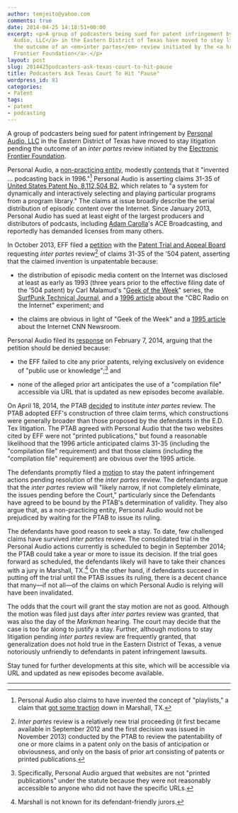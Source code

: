 ```yaml
---
author: temjeito@yahoo.com
comments: true
date: 2014-04-25 14:18:51+00:00
excerpt: <p>A group of podcasters being sued for patent infringement by <a href="http://personalaudio.net/">Personal
  Audio, LLC</a> in the Eastern District of Texas have moved to stay litigation pending
  the outcome of an <em>inter partes</em> review initiated by the <a href="http://eff.org">Electronic
  Frontier Foundation</a>.</p>
layout: post
slug: 2014425podcasters-ask-texas-court-to-hit-pause
title: Podcasters Ask Texas Court To Hit "Pause"
wordpress_id: 81
categories:
- Patent
tags:
- patent
- podcasting
---
```


A group of podcasters being sued for patent infringement by [Personal Audio, LLC] in the Eastern District of Texas have moved to stay litigation pending the outcome of an *inter partes* review initiated by the [Electronic Frontier Foundation].

Personal Audio, a [non-practicing entity], modestly [contends] that it "invented … podcasting back in 1996."[^1] Personal Audio is asserting claims 31-35 of [United States Patent No. 8,112,504 B2], which relates to "a system for dynamically and interactively selecting and playing particular programs from a program library." The claims at issue broadly describe the serial distribution of episodic content over the Internet. Since January 2013, Personal Audio has sued at least eight of the largest producers and distributors of podcasts, including [Adam Carolla]'s ACE Broadcasting, and reportedly has demanded licenses from many others.

In October 2013, EFF filed a [petition] with the [Patent Trial and Appeal Board] requesting *inter partes* review[^2] of claims 31-35 of the '504 patent, asserting that the claimed invention is unpatentable because:

-   the distribution of episodic media content on the Internet was disclosed at least as early as 1993 (three years prior to the effective filing date of the '504 patent) by Carl Malamud's "[Geek of the Week]" series, the [SurfPunk Technical Journal], and a [1996 article] about the "CBC Radio on the Internet" experiment; and

-   the claims are obvious in light of "Geek of the Week" and a [1995 article] about the Internet CNN Newsroom.

Personal Audio filed its [response] on February 7, 2014, arguing that the petition should be denied because:

-   the EFF failed to cite any prior patents, relying exclusively on evidence of "public use or knowledge";[^3] and

-   none of the alleged prior art anticipates the use of a "compilation file" accessible via URL that is updated as new episodes become available.

On April 18, 2014, the PTAB [decided] to institute *inter partes* review. The PTAB adopted EFF's construction of three claim terms, which constructions were generally broader than those proposed by the defendants in the E.D. Tex litigation. The PTAB agreed with Personal Audio that the two websites cited by EFF were not "printed publications," but found a reasonable likelihood that the 1996 article anticipated claims 31-35 (including the "compilation file" requirement) and that those claims (including the "compilation file" requirement) are obvious over the 1995 article.

The defendants promptly filed a [motion] to stay the patent infringement actions pending resolution of the *inter partes* review. The defendants argue that the *inter partes* review will "likely narrow, if not completely eliminate, the issues pending before the Court," particularly since the Defendants have agreed to be bound by the PTAB's determination of validity. They also argue that, as a non-practicing entity, Personal Audio would not be prejudiced by waiting for the PTAB to issue its ruling.

The defendants have good reason to seek a stay. To date, few challenged claims have survived *inter partes* review. The consolidated trial in the Personal Audio actions currently is scheduled to begin in September 2014; the PTAB could take a year or more to issue its decision. If the trial goes forward as scheduled, the defendants likely will have to take their chances with a jury in Marshall, TX.[^4] On the other hand, if defendants succeed in putting off the trial until the PTAB issues its ruling, there is a decent chance that many—if not all—of the claims on which Personal Audio is relying will have been invalidated.

The odds that the court will grant the stay motion are not as good. Although the motion was filed just days after *inter partes* review was granted, that was also the day of the *Markman* hearing. The court may decide that the case is too far along to justify a stay. Further, although motions to stay litigation pending *inter partes* review are frequently granted, that generalization does not hold true in the Eastern District of Texas, a venue notoriously unfriendly to defendants in patent infringement lawsuits.

Stay tuned for further developments at this site, which will be accessible via URL and updated as new episodes become available.

------------------------------------------------------------------------

[^1]: Personal Audio also claims to have invented the concept of "playlists," a claim that [got some traction] down in Marshall, TX. 

[^2]: *Inter partes* review is a relatively new trial proceeding (it first became available in September 2012 and the first decision was issued in November 2013) conducted by the PTAB to review the patentability of one or more claims in a patent only on the basis of anticipation or obviousness, and only on the basis of prior art consisting of patents or printed publications. 

[^3]: Specifically, Personal Audio argued that websites are not "printed publications" under the statute because they were not reasonably accessible to anyone who did not have the specific URLs. 

[^4]:  Marshall is not known for its defendant-friendly jurors. 

  [Personal Audio, LLC]: http://personalaudio.net/
  [Electronic Frontier Foundation]: http://eff.org
  [non-practicing entity]: http://upload.wikimedia.org/wikipedia/commons/6/66/Troll_Warning.jpg
  [contends]: http://www.prweb.com/releases/2013/1/prweb10313865.htm
  [United States Patent No. 8,112,504 B2]: http://www.google.com/patents/US8112504
  [Adam Carolla]: http://adamcarolla.com/category/podcast/
  [petition]: https://www.eff.org/document/podcasting-petition-inter-partes-review
  [Patent Trial and Appeal Board]: http://www.uspto.gov/ip/boards/bpai/ptab_about.jsp
  [Geek of the Week]: http://town.hall.org/radio/Geek/
  [SurfPunk Technical Journal]: http://www.textfiles.com/magazines/SURFPUNK/
  [1996 article]: http://www.cjc-online.ca/index.php/journal/article/view/926/832
  [1995 article]: http://dspace.mit.edu/handle/1721.1/37777
  [response]: https://www.eff.org/document/personal-audio-response-eff-petition-ipr
  [decided]: https://www.eff.org/document/ptab-decision-instituting-ipr
  [motion]: https://mbsmithlaw.squarespace.com/s/2014-04-24-Motion-to-Stay.pdf
  [got some traction]: http://www.bloomberg.com/news/2011-07-08/apple-told-to-pay-8-million-in-patent-trial-over-ipod-playlists.html?cmpid=yhoo
